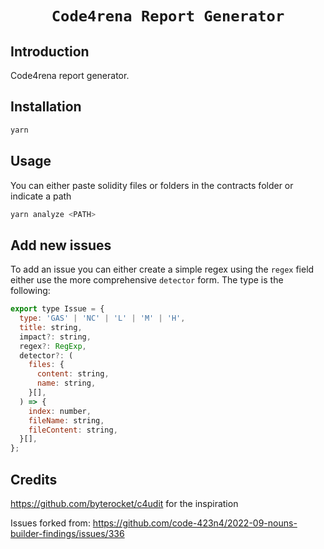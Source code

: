 <h1 align=center><code>Code4rena Report Generator</code></h1>

## Introduction

Code4rena report generator.

## Installation

```bash
yarn
```

## Usage

You can either paste solidity files or folders in the contracts folder or indicate a path

```bash
yarn analyze <PATH>
```

## Add new issues

To add an issue you can either create a simple regex using the `regex` field either use the more comprehensive `detector` form. The type is the following:

```js
export type Issue = {
  type: 'GAS' | 'NC' | 'L' | 'M' | 'H',
  title: string,
  impact?: string,
  regex?: RegExp,
  detector?: (
    files: {
      content: string,
      name: string,
    }[],
  ) => {
    index: number,
    fileName: string,
    fileContent: string,
  }[],
};
```

## Credits

https://github.com/byterocket/c4udit for the inspiration

Issues forked from:
https://github.com/code-423n4/2022-09-nouns-builder-findings/issues/336
